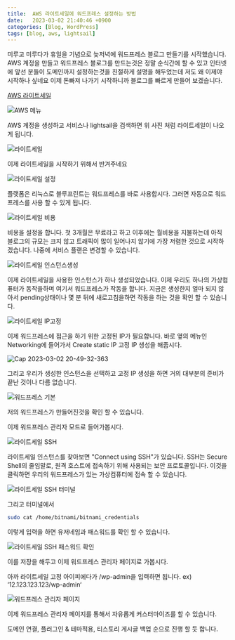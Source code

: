 ```yaml
---
title:  AWS 라이트세일에 워드프레스 설정하는 방법
date:   2023-03-02 21:40:46 +0900
categories: [Blog, WordPress]
tags: [blog, aws, lightsail]
---
```


미루고 미루다가 휴일을 기념으로 늦저녁에 워드프레스 블로그 만들기를 시작했습니다. AWS 계정을 만들고 워드프레스 블로그를 만드는것은 정말 순식간에 할 수 있고 인터넷에 앞선 분들이 도메인까지 설정하는것을 친절하게 설명을 해두었는데 저도 왜 이제야 시작하나 싶네요 이제 돈빠져 나가기 시작하니까 블로그를 빠르게 만들어 보겠습니다.

[AWS 라이트세일](https://aws.amazon.com/ko/lightsail/)


![AWS 메뉴](https://user-images.githubusercontent.com/85277660/222428539-c448a503-73d4-46df-a4cb-00eede8a43ee.png)

AWS 계정을 생성하고 서비스나 lightsail을 검색하면 위 사진 처럼 라이트세일이 나오게 됩니다.

![라이트세일](https://user-images.githubusercontent.com/85277660/222429095-7600d7eb-b123-4094-a116-341038843cef.png)

이제 라이트세일을 시작하기 위해서 반겨주네요

![라이트세일 설정](https://user-images.githubusercontent.com/85277660/222429195-0b0d6eb9-52bc-4e90-a573-d46968ac95c7.png)

플랫폼은 리눅스로 블루프린트는 워드프레스를 바로 사용합시다. 그러면 자동으로 워드프레스를 사용 할 수 있게 됩니다.

![라이트세일 비용](https://user-images.githubusercontent.com/85277660/222429410-fb0afeb8-5a61-48c9-b247-03e4a1302c84.png)

비용을 설정을 합니다. 첫 3개월은 무료라고 하고 이후에는 월비용을 지불하는데 아직 블로그의 규모는 크지 않고 트래픽이 많이 일어나지 않기에 가장 저렴한 것으로 시작하겠습니다. 나중에 서비스 플랜은 변경할 수 있습니다.

![라이트세일 인스턴스생성](https://user-images.githubusercontent.com/85277660/222429692-888bb028-5394-4655-871b-6dbd088b7637.png)

이제 라이트세일을 사용한 인스턴스가 하나 생성되었습니다. 이제 우리도 하나의 가상컴퓨터가 동작을하며 여기서 워드프레스가 작동을 합니다. 지금은 생성한지 얼마 되지 않아서 pending상태이나 몇 분 뒤에 새로고침을하면 작동을 하는 것을 확인 할 수 있습니다.

![라이트세일 IP고정](https://user-images.githubusercontent.com/85277660/222430178-202fb1fc-b217-4d1e-af7a-6f7868a0ff7c.png)

이제 워드프레스에 접근을 하기 위한 고정된 IP가 필요합니다. 바로 옆의 메뉴인 Networking에 들어가서 Create static IP 고정 IP 생성을 해줍시다.

![Cap 2023-03-02 20-49-32-363](https://user-images.githubusercontent.com/85277660/222430406-cf6df57e-cb78-44a4-a83d-f5ff28f8960f.png)

그리고 우리가 생성한 인스턴스을 선택하고 고정 IP 생성을 하면 거의 대부분의 준비가 끝난 것이나 다름 없습니다.

![워드프레스 기본](https://user-images.githubusercontent.com/85277660/222430843-c7e2f2e5-d2e0-4a69-b0f7-ef8650b8d65a.png)

저의 워드프레스가 만들어진것을 확인 할 수 있습니다.

이제 워드프레스 관리자 모드로 들어가봅시다.

![라이트세일 SSH](https://user-images.githubusercontent.com/85277660/222431423-84a4a8f3-729e-4c0a-a544-b7b8b2a3eb4b.png)

라이트세일 인스턴스를 찾아보면 "Connect using SSH"가 있습니다. SSH는 Secure Shell의 줄임말로, 원격 호스트에 접속하기 위해 사용되는 보안 프로토콜입니다. 이것을 클릭하면 우리의 워드프레스가 있는 가상컴퓨터에 접속 할 수 있습니다.

![라이트세일 SSH 터미널](https://user-images.githubusercontent.com/85277660/222431833-47f6151b-770e-4e12-a2a5-157b8bc6f480.png)

그리고 터미널에서
```bash
sudo cat /home/bitnami/bitnami_credentials
```
이렇게 입력을 하면 유저네임과 패스워드를 확인 할 수 있습니다.

![라이트세일 SSH 패스워드 확인](https://user-images.githubusercontent.com/85277660/222432210-e429963e-883d-420e-a915-658419315c00.png)

이를 저장을 해두고 이제 워드프레스 관리자 페이지로 가봅시다.

아까 라이트세일 고정 아이피에다가 /wp-admin을 입력하면 됩니다. ex) ‘12.123.123.123/wp-admin‘

![워드프레스 관리자 페이지](https://user-images.githubusercontent.com/85277660/222432711-2e789181-96c1-44b2-abdf-273b9354e28e.png)

이제 워드프레스 관리자 페이지를 통해서 자유롭게 커스터마이즈를 할 수 있습니다.

도메인 연결, 플러그인 & 테마적용, 티스토리 게시글 백업 순으로 진행 할 듯 합니다.